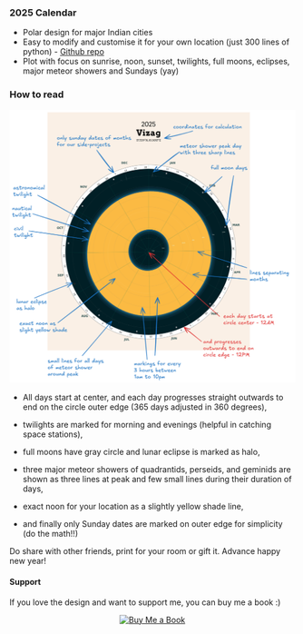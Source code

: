 ### 2025 Calendar

- Polar design for major Indian cities
- Easy to modify and customise it for your own location (just 300 lines of python) - [Github repo](https://github.com/vizagite/calendar)
- Plot with focus on sunrise, noon, sunset, twilights, full moons, eclipses, major meteor showers and Sundays (yay)

### How to read

![Calendar instruction](vizag_explain.png)

- All days start at center, and each day progresses straight outwards to end on the circle outer edge (365 days adjusted in 360 degrees),

- twilights are marked for morning and evenings (helpful in catching space stations), 

- full moons have gray circle and lunar eclipse is marked as halo, 

- three major meteor showers of quadrantids, perseids, and geminids are shown as three lines at peak and few small lines during their duration of days, 

- exact noon for your location as a slightly yellow shade line,

- and finally only Sunday dates are marked on outer edge for simplicity (do the math!!)

Do share with other friends, print for your room or gift it. Advance happy new year!

#### Support

If you love the design and want to support me, you can buy me a book :)

<p align="center">
  <a href="https://buymeacoffee.com/vizagite" target="_blank">
    <img src="https://images-boson.vercel.app/buymebook.png" alt="Buy Me a Book" style="height: 35px;">
  </a>
</p>
